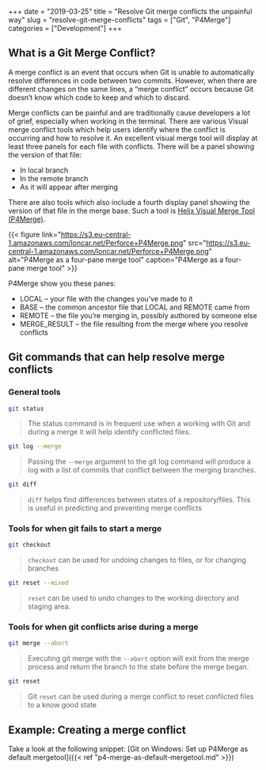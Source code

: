 +++
date = "2019-03-25"
title = "Resolve Git merge conflicts the unpainful way"
slug = "resolve-git-merge-conflicts"
tags = ["Git", "P4Merge"]
categories = ["Development"]
+++

## What is a Git Merge Conflict?

A merge conflict is an event that occurs when Git is unable to automatically resolve differences in code between two commits. However, when there are different changes on the same lines, a “merge conflict” occurs because Git doesn’t know which code to keep and which to discard.

Merge conflicts can be painful and are traditionally cause developers a lot of grief, especially when working in the terminal. There are various Visual merge conflict tools which help users identify where the conflict is occurring and how to resolve it. An excellent visual merge tool will display at least three panels for each file with conflicts. There will be a panel showing the version of that file:

* In local branch
* In the remote branch
* As it will appear after merging

There are also tools which also include a fourth display panel showing the version of that file in the merge base. Such a tool is [Helix Visual Merge Tool (P4Merge)](https://www.perforce.com/downloads/visual-merge-tool).


{{< figure link="https://s3.eu-central-1.amazonaws.com/loncar.net/Perforce+P4Merge.png" src="https://s3.eu-central-1.amazonaws.com/loncar.net/Perforce+P4Merge.png" alt="P4Merge as a four-pane merge tool" caption="P4Merge as a four-pane merge tool" >}}

P4Merge show you these panes:

* LOCAL – your file with the changes you’ve made to it
* BASE – the common ancestor file that LOCAL and REMOTE came from
* REMOTE – the file you’re merging in, possibly authored by someone else
* MERGE_RESULT – the file resulting from the merge where you resolve conflicts

## Git commands that can help resolve merge conflicts

### General tools

```bash
git status
```
> The status command is in frequent use when a working with Git and during a merge it will help identify conflicted files.

```bash
git log --merge
```
> Passing the `--merge` argument to the git log command will produce a log with a list of commits that conflict between the merging branches.

```bash
git diff
```
> `diff` helps find differences between states of a repository/files. This is useful in predicting and preventing merge conflicts

### Tools for when git fails to start a merge

```bash
git checkout
```
> `checkout` can be used for undoing changes to files, or for changing branches

```bash
git reset --mixed
```
> `reset` can be used to undo changes to the working directory and staging area.

### Tools for when git conflicts arise during a merge

```bash
git merge --abort
```

> Executing git merge with the `--abort` option will exit from the merge process and return the branch to the state before the merge began.

```bash
git reset
```

> Git `reset` can be used during a merge conflict to reset conflicted files to a know good state

## Example: Creating a merge conflict

<script src="https://embed.cacher.io/d4566a840e37fb44fdac1d940f2b48f52b5faf43.js?a=ce8f75fb31c151d6a24cdd9aac8cd4ae"></script>

Take a look at the following snippet: [Git on Windows: Set up P4Merge as default mergetool]({{< ref "p4-merge-as-default-mergetool.md" >}})
